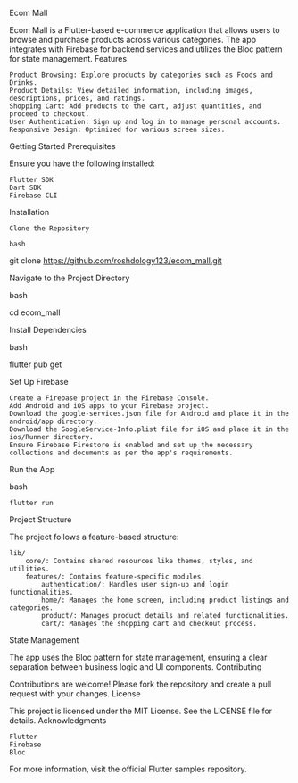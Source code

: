 Ecom Mall

Ecom Mall is a Flutter-based e-commerce application that allows users to browse and purchase products across various categories. The app integrates with Firebase for backend services and utilizes the Bloc pattern for state management.
Features

    Product Browsing: Explore products by categories such as Foods and Drinks.
    Product Details: View detailed information, including images, descriptions, prices, and ratings.
    Shopping Cart: Add products to the cart, adjust quantities, and proceed to checkout.
    User Authentication: Sign up and log in to manage personal accounts.
    Responsive Design: Optimized for various screen sizes.

Getting Started
Prerequisites

Ensure you have the following installed:

    Flutter SDK
    Dart SDK
    Firebase CLI

Installation

    Clone the Repository

    bash

git clone https://github.com/roshdology123/ecom_mall.git

Navigate to the Project Directory

bash

cd ecom_mall

Install Dependencies

bash

flutter pub get

Set Up Firebase

    Create a Firebase project in the Firebase Console.
    Add Android and iOS apps to your Firebase project.
    Download the google-services.json file for Android and place it in the android/app directory.
    Download the GoogleService-Info.plist file for iOS and place it in the ios/Runner directory.
    Ensure Firebase Firestore is enabled and set up the necessary collections and documents as per the app's requirements.

Run the App

bash

    flutter run

Project Structure

The project follows a feature-based structure:

    lib/
        core/: Contains shared resources like themes, styles, and utilities.
        features/: Contains feature-specific modules.
            authentication/: Handles user sign-up and login functionalities.
            home/: Manages the home screen, including product listings and categories.
            product/: Manages product details and related functionalities.
            cart/: Manages the shopping cart and checkout process.

State Management

The app uses the Bloc pattern for state management, ensuring a clear separation between business logic and UI components.
Contributing

Contributions are welcome! Please fork the repository and create a pull request with your changes.
License

This project is licensed under the MIT License. See the LICENSE file for details.
Acknowledgments

    Flutter
    Firebase
    Bloc

For more information, visit the official Flutter samples repository.
